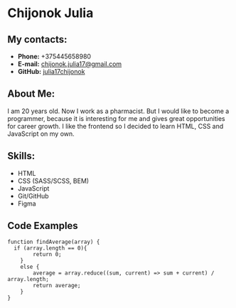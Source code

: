 # Chijonok Julia

## My contacts:
* **Phone:** +375445658980
* **E-mail:** chijonok.julia17@gmail.com
* **GitHub:** [julia17chijonok](https://github.com/julia17chijonok)

## About Me:
I am 20 years old. Now I work as a pharmacist. But I would like to become a programmer, because it is interesting for me and gives great opportunities for career growth. I like the frontend so I decided to learn HTML, CSS and JavaScript on my own.

## Skills:
* HTML
* CSS (SASS/SCSS, BEM) 
* JavaScript
* Git/GitHub
* Figma

## Code Examples
```
function findAverage(array) {
  if (array.length == 0){
        return 0;
    }
    else {
        average = array.reduce((sum, current) => sum + current) / array.length;
        return average;
    }
}
```


